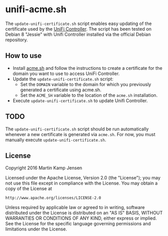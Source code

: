 # unifi-acme.sh

The `update-unifi-certificate.sh` script enables easy updating of the certificate used by the [UniFi Controller](https://www.ubnt.com/enterprise/software). The script has been tested on Debian 8 "Jessie" with Unifi Controller installed via the official Debian repository.

## How to use

* Install [acme.sh](https://github.com/Neilpang/acme.sh) and follow the instructions to create a certificate for the domain you want to use to access UniFi Controller.
* Update the `update-unifi-certificate.sh` script:
  * Set the `DOMAIN` variable to the domain for which you previously generated a certificate using acme.sh.
  * Set the `ACME_SH` variable to the location of the `acme.sh` installation.
* Execute `update-unifi-certificate.sh` to update Unifi Controller.

## TODO

The `update-unifi-certificate.sh` script should be run automatically whenever a new certificate is generated via `acme.sh`. For now, you must manually execute `update-unifi-certificate.sh`.

## License

Copyright 2016 Martin Kamp Jensen

Licensed under the Apache License, Version 2.0 (the "License");
you may not use this file except in compliance with the License.
You may obtain a copy of the License at

    http://www.apache.org/licenses/LICENSE-2.0

Unless required by applicable law or agreed to in writing, software
distributed under the License is distributed on an "AS IS" BASIS,
WITHOUT WARRANTIES OR CONDITIONS OF ANY KIND, either express or implied.
See the License for the specific language governing permissions and
limitations under the License.

